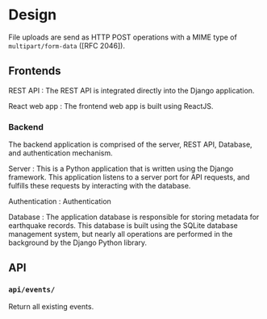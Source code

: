 # Design


File uploads are send as HTTP POST operations with a MIME type of `multipart/form-data` ([RFC 2046]).

## Frontends

REST API
:  The REST API is integrated directly into the Django application.

React web app
:  The frontend web app is built using ReactJS.

### Backend

The backend application is comprised of the server, REST API, Database,
and authentication mechanism.

Server
:  This is a Python application that is written using the Django framework.
   This application listens to a server port for API requests, and fulfills
   these requests by interacting with the database.

Authentication
:  Authentication

Database
:  The application database is responsible for storing metadata for earthquake
   records. This database is built using the SQLite database management system,
   but nearly all operations are performed in the background by the Django
   Python library.



## API

### `api/events/`

Return all existing events.


